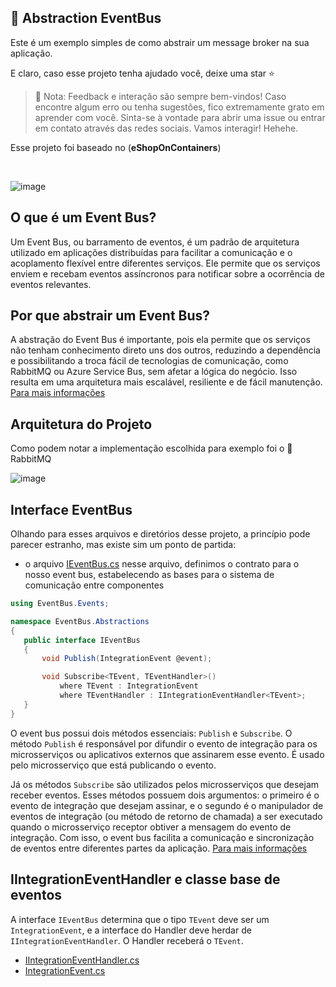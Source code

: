 ## :bus: Abstraction EventBus
Este é um exemplo simples de como abstrair um message broker na sua aplicação. 
     
E claro, caso esse projeto tenha ajudado você, deixe uma star :star:
     
>🚨 Nota: Feedback e interação são sempre bem-vindos! Caso encontre algum erro ou tenha sugestões, fico extremamente grato em aprender com você. Sinta-se à vontade para abrir uma issue ou entrar em contato através das redes sociais. Vamos interagir! Hehehe. 

Esse projeto foi baseado no (**eShopOnContainers**)

&nbsp;
&nbsp;

![image](https://github.com/GUILHERMEPSANTOS/EventBus/assets/89268597/097c08d4-2452-49bd-b2be-9f07698bd577)

## O que é um Event Bus?

Um Event Bus, ou barramento de eventos, é um padrão de arquitetura utilizado em aplicações distribuídas para facilitar a comunicação e o acoplamento flexível entre diferentes serviços. Ele permite que os serviços enviem e recebam eventos assíncronos para notificar sobre a ocorrência de eventos relevantes.

## Por que abstrair um Event Bus?

A abstração do Event Bus é importante, pois ela permite que os serviços não tenham conhecimento direto uns dos outros, reduzindo a dependência e possibilitando a troca fácil de tecnologias de comunicação, como RabbitMQ ou Azure Service Bus, sem afetar a lógica do negócio. Isso resulta em uma arquitetura mais escalável, resiliente e de fácil manutenção.  [Para mais informações](https://learn.microsoft.com/en-us/dotnet/architecture/microservices/multi-container-microservice-net-applications/integration-event-based-microservice-communications)

## Arquitetura do Projeto

Como podem notar a implementação escolhida para exemplo foi o 🥕 RabbitMQ

![image](https://github.com/GUILHERMEPSANTOS/EventBus/assets/89268597/de6aeb0a-088e-49aa-8201-d4ae18c105b5)

## Interface EventBus

Olhando para esses arquivos e diretórios desse projeto, a princípio pode parecer estranho, mas existe sim um ponto de partida: 
- o arquivo
[IEventBus.cs](
./src/EventBus/EventBus/Abstractions/IEventBus.cs) nesse arquivo, definimos o contrato para o nosso event bus, estabelecendo as bases para o sistema de comunicação entre componentes

 ```cs
using EventBus.Events;

namespace EventBus.Abstractions
{
    public interface IEventBus
    {
        void Publish(IntegrationEvent @event);

        void Subscribe<TEvent, TEventHandler>()
            where TEvent : IntegrationEvent
            where TEventHandler : IIntegrationEventHandler<TEvent>;
    }
}
```
O event bus possui dois métodos essenciais: `Publish` e `Subscribe`. O método `Publish` é responsável por difundir o evento de integração para os microsserviços ou aplicativos externos que assinarem esse evento. É usado pelo microsserviço que está publicando o evento.

Já os métodos ``Subscribe`` são utilizados pelos microsserviços que desejam receber eventos. Esses métodos possuem dois argumentos: o primeiro é o evento de integração que desejam assinar, e o segundo é o manipulador de eventos de integração (ou método de retorno de chamada) a ser executado quando o microsserviço receptor obtiver a mensagem do evento de integração. Com isso, o event bus facilita a comunicação e sincronização de eventos entre diferentes partes da aplicação. [Para mais informações](https://learn.microsoft.com/en-us/dotnet/architecture/microservices/multi-container-microservice-net-applications/integration-event-based-microservice-communications)

## IIntegrationEventHandler e classe base de eventos
A interface `IEventBus` determina que o tipo `TEvent` deve ser um `IntegrationEvent`, e a interface do Handler deve herdar de `IIntegrationEventHandler`. O Handler receberá o `TEvent`.

- [IIntegrationEventHandler.cs](./src/EventBus/EventBus/Abstractions/IIntegrationEventHandler.cs)
- [IntegrationEvent.cs](./src/EventBus/EventBus/Events/IntegrationEvent.cs)




